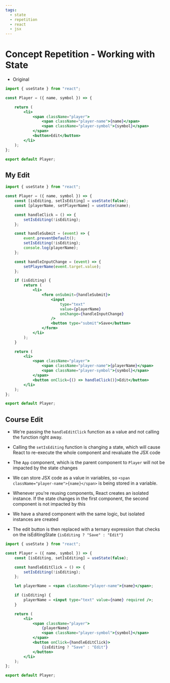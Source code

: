 ```yaml
---
tags:
  - state
  - repetition
  - react
  - jsx
---
```

# Concept Repetition - Working with State

* Original
```jsx
import { useState } from "react";

const Player = ({ name, symbol }) => {

	return (
		<li>
			<span className="player">
				<span className="player-name">{name}</span>
				<span className="player-symbol">{symbol}</span>
			</span>
			<button>Edit</button>
		</li>
	);
};

export default Player;

```

## My Edit

```jsx
import { useState } from "react";

const Player = ({ name, symbol }) => {
	const [isEditing, setIsEditing] = useState(false);
	const [playerName, setPlayerName] = useState(name);

	const handleClick = () => {
		setIsEditing(!isEditing);
	};

	const handleSubmit = (event) => {
		event.preventDefault();
		setIsEditing(!isEditing);
		console.log(playerName);
	};

	const handleInputChange = (event) => {
		setPlayerName(event.target.value);
	};

	if (isEditing) {
		return (
			<li>
				<form onSubmit={handleSubmit}>
					<input
						type="text"
						value={playerName}
						onChange={handleInputChange}
					/>
					<button type="submit">Save</button>
				</form>
			</li>
		);
	}

	return (
		<li>
			<span className="player">
				<span className="player-name">{playerName}</span>
				<span className="player-symbol">{symbol}</span>
			</span>
			<button onClick={() => handleClick()}>Edit</button>
		</li>
	);
};

export default Player;

```

## Course Edit
* We're passing the `handleEditClick` function as a value and not calling the function right away.
* Calling the `setIsEditing` function is changing a state, which will cause React to re-execute the whole component and revaluate the JSX code
* The `App` component, which is the parent component to `Player` will not be impacted by the state changes 
* We can store JSX code as a value in variables, so `<span className="player-name">{name}</span>` is being stored in a variable.

* Whenever you're reusing components, React creates an isolated instance. If the state changes in the first component, the second component is not impacted by this
* We have a shared component with the same logic, but isolated instances are created

* The edit button is then replaced with a ternary expression that checks on the isEditingState `{isEditing ? "Save" : "Edit"}`

```jsx
import { useState } from "react";

const Player = ({ name, symbol }) => {
	const [isEditing, setIsEditing] = useState(false);

	const handleEditClick = () => {
		setIsEditing(!isEditing);
	};

	let playerName = <span className="player-name">{name}</span>;

	if (isEditing) {
		playerName = <input type="text" value={name} required />;
	}

	return (
		<li>
			<span className="player">
				{playerName}
				<span className="player-symbol">{symbol}</span>
			</span>
			<button onClick={handleEditClick}>
				{isEditing ? "Save" : "Edit"}
			</button>
		</li>
	);
};

export default Player;

```
